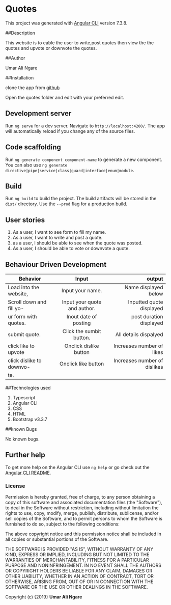 # Quotes

This project was generated with [Angular CLI](https://github.com/angular/angular-cli) version 7.3.8.

##Description

This website is to eable the user to write,post quotes then view the the quotes and upvote or downvote the quotes.

##Author

Umar Ali Ngare

##Installation

clone the app from [github](https://github.com/Uomar7/quotes.git)

Open the quotes folder and edit with your preferred edit.

## Development server

Run `ng serve` for a dev server. Navigate to `http://localhost:4200/`. The app will automatically reload if you change any of the source files.

## Code scaffolding

Run `ng generate component component-name` to generate a new component. You can also use `ng generate directive|pipe|service|class|guard|interface|enum|module`.

## Build

Run `ng build` to build the project. The build artifacts will be stored in the `dist/` directory. Use the `--prod` flag for a production build.

## User stories

1. As a user, I want to see form to fill my name.
2. As a user, I want to write and post a quote.
3. as a user, I should be able to see when the quote was posted.
4. As a user, I should be able to vote or downvote a quote.

## Behaviour Driven Development

| Behavior                | Input                         | output                                |
|-------------------------|:-----------------------------:|--------------------------------------:|
| Load into the website,  | Input your name.              | Name displayed below                  |
| Scroll down and fill yo-| Input your quote and author.  | Inputted quote displayed              |
| ur form with quotes.    | Inout date of posting         | post duration displayed               |
| submit quote.           | Click the sumbit button.      | All details dispalyed                 |
| click like to upvote    | Onclick dislike button        | Increases number of likes             |
| click dislike to downvo-| Onclick like button           | Increases number of dislikes          |
| te.                     |

##Technologies used

1. Typescript
2. Angular CLI
3. CSS
4. HTML
5. Bootstrap v3.3.7

##known Bugs

No known bugs.

## Further help

To get more help on the Angular CLI use `ng help` or go check out the [Angular CLI README](https://github.com/angular/angular-cli/blob/master/README.md).

### License

Permission is hereby granted, free of charge, to any person obtaining a copy
of this software and associated documentation files (the "Software"), to deal
in the Software without restriction, including without limitation the rights
to use, copy, modify, merge, publish, distribute, sublicense, and/or sell
copies of the Software, and to permit persons to whom the Software is
furnished to do so, subject to the following conditions:

The above copyright notice and this permission notice shall be included in all
copies or substantial portions of the Software.

THE SOFTWARE IS PROVIDED "AS IS", WITHOUT WARRANTY OF ANY KIND, EXPRESS OR
IMPLIED, INCLUDING BUT NOT LIMITED TO THE WARRANTIES OF MERCHANTABILITY,
FITNESS FOR A PARTICULAR PURPOSE AND NONINFRINGEMENT. IN NO EVENT SHALL THE
AUTHORS OR COPYRIGHT HOLDERS BE LIABLE FOR ANY CLAIM, DAMAGES OR OTHER
LIABILITY, WHETHER IN AN ACTION OF CONTRACT, TORT OR OTHERWISE, ARISING FROM,
OUT OF OR IN CONNECTION WITH THE SOFTWARE OR THE USE OR OTHER DEALINGS IN THE
SOFTWARE.

Copyright (c) {2019} **Umar Ali Ngare**

